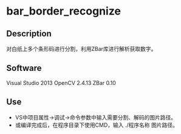 # bar_border_recognize

## Description
对白纸上多个条形码进行分割，利用ZBar库进行解析获取数字。

## Software
Visual Studio 2013
OpenCV 2.4.13
ZBar 0.10

## Use
* VS中项目属性->调试->命令参数中输入需要分割、解码的图片路径。
* 或编译完成后，在程序目录下使用CMD，输入 ./程序名称 图片路径。

